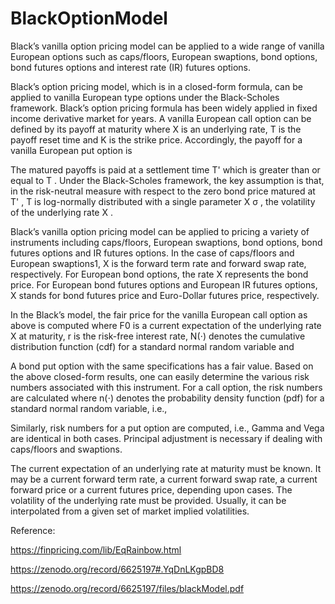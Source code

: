 # BlackOptionModel

Black’s vanilla option pricing model can be applied to a wide range of vanilla European options such as caps/floors, European swaptions, bond options, bond futures options and interest rate (IR) futures options.

Black’s option pricing model, which is in a closed-form formula, can be applied to vanilla European type options under the Black-Scholes framework. Black’s option pricing formula has been widely applied in fixed income derivative market for years. A vanilla European call option can be defined by its payoff at maturity where X is an underlying rate, T is the payoff reset time and K is the strike price. Accordingly, the payoff for a vanilla European put option is

The matured payoffs is paid at a settlement time T' which is greater than or equal to T . Under the Black-Scholes framework, the key assumption is that, in the risk-neutral measure with respect to the zero bond price matured at T' , T is log-normally distributed with a single parameter X σ , the volatility of the underlying rate X .

Black’s vanilla option pricing model can be applied to pricing a variety of instruments including caps/floors, European swaptions, bond options, bond futures options and IR futures options. In the case of caps/floors and European swaptions1, X is the forward term rate and forward swap rate, respectively. For European bond options, the rate X represents the bond price. For European bond futures options and European IR futures options, X stands for bond futures price and Euro-Dollar futures price, respectively.

In the Black’s model, the fair price for the vanilla European call option as above is computed where F0 is a current expectation of the underlying rate X at maturity, r is the risk-free interest rate, N(⋅) denotes the cumulative distribution function (cdf) for a standard normal random variable and

A bond put option with the same specifications has a fair value. Based on the above closed-form results, one can easily determine the various risk numbers associated with this instrument. For a call option, the risk numbers are calculated where n(⋅) denotes the probability density function (pdf) for a standard normal random variable, i.e.,

Similarly, risk numbers for a put option are computed, i.e., Gamma and Vega are identical in both cases. Principal adjustment is necessary if dealing with caps/floors and swaptions.

The current expectation of an underlying rate at maturity must be known. It may be a current forward term rate, a current forward swap rate, a current forward price or a current futures price, depending upon cases. The volatility of the underlying rate must be provided. Usually, it can be interpolated from a given set of market implied volatilities.



Reference:

https://finpricing.com/lib/EqRainbow.html

https://zenodo.org/record/6625197#.YqDnLKgpBD8

https://zenodo.org/record/6625197/files/blackModel.pdf
